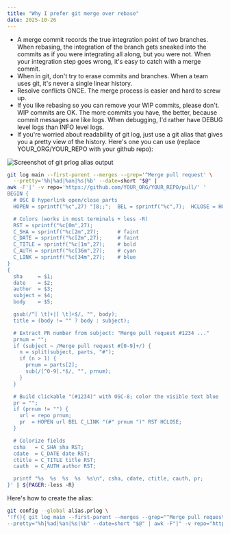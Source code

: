 ```yaml
---
title: "Why I prefer git merge over rebase"
date: 2025-10-26
---
```


- A merge commit records the true integration point of two branches. When rebasing, the integration of the branch gets sneaked into the commits as if you were integrating all along, but you were not. When your integration step goes wrong, it's easy to catch with a merge commit.
- When in git, don't try to erase commits and branches. When a team uses git, it's never a single linear history.
- Resolve conflicts ONCE. The merge process is easier and hard to screw up.
- If you like rebasing so you can remove your WIP commits, please don't. WIP commits are OK. The more commits you have, the better, because commit messages are like logs. When debugging, I'd rather have DEBUG level logs than INFO level logs.
- If you're worried about readability of git log, just use a git alias that gives you a pretty view of the history. Here's one you can use (replace YOUR_ORG/YOUR_REPO with your github repo):

<img src="/images/gitprlog.png" alt="Screenshot of git prlog alias output" loading="lazy">

```bash
git log main --first-parent --merges --grep='^Merge pull request' \
  --pretty='%h|%ad|%an|%s|%b' --date=short "$@" |
awk -F'|' -v repo='https://github.com/YOUR_ORG/YOUR_REPO/pull/' '
BEGIN {
  # OSC 8 hyperlink open/close parts
  HOPEN = sprintf("%c",27) "]8;;";  BEL = sprintf("%c",7);  HCLOSE = HOPEN BEL;

  # Colors (works in most terminals + less -R)
  RST = sprintf("%c[0m",27);
  C_SHA = sprintf("%c[2m",27);      # faint
  C_DATE = sprintf("%c[2m",27);     # faint
  C_TITLE = sprintf("%c[1m",27);    # bold
  C_AUTH = sprintf("%c[36m",27);    # cyan
  C_LINK = sprintf("%c[34m",27);    # blue
}
{
  sha     = $1;
  date    = $2;
  author  = $3;
  subject = $4;
  body    = $5;

  gsub(/^[ \t]+|[ \t]+$/, "", body);
  title = (body != "" ? body : subject);

  # Extract PR number from subject: "Merge pull request #1234 ..."
  prnum = "";
  if (subject ~ /Merge pull request #[0-9]+/) {
    n = split(subject, parts, "#");
    if (n > 1) {
      prnum = parts[2];
      sub(/[^0-9].*$/, "", prnum);
    }
  }

  # Build clickable "(#1234)" with OSC-8; color the visible text blue
  pr = "";
  if (prnum != "") {
    url = repo prnum;
    pr  = HOPEN url BEL C_LINK "(#" prnum ")" RST HCLOSE;
  }

  # Colorize fields
  csha   = C_SHA sha RST;
  cdate  = C_DATE date RST;
  ctitle = C_TITLE title RST;
  cauth  = C_AUTH author RST;

  printf "%s  %s  %s  %s  %s\n", csha, cdate, ctitle, cauth, pr;
}' | ${PAGER:-less -R}

```

Here's how to create the alias:

```bash
git config --global alias.prlog \
'!f(){ git log main --first-parent --merges --grep="^Merge pull request" \
--pretty="%h|%ad|%an|%s|%b" --date=short "$@" | awk -F"|" -v repo="https://github.com/YOUR_ORG/YOUR_REPO/pull/" '"'"'BEGIN{HOPEN=sprintf("%c",27)"]8;;";BEL=sprintf("%c",7);HCLOSE=HOPEN BEL;RST=sprintf("%c[0m",27);C_SHA=sprintf("%c[2m",27);C_DATE=sprintf("%c[2m",27);C_TITLE=sprintf("%c[1m",27);C_AUTH=sprintf("%c[33m",27);C_LINK=sprintf("%c[34m",27);} {sha=$1;date=$2;author=$3;subject=$4;body=$5;gsub(/^[ \t]+|[ \t]+$/,"",body);title=(body!=""?body:subject);prnum="";if(subject~/Merge pull request #[0-9]+/){n=split(subject,parts,"#");if(n>1){prnum=parts[2];sub(/[^0-9].*$/,"",prnum);}}pr="";if(prnum!=""){url=repo prnum;pr=HOPEN url BEL C_LINK"(#"prnum")"RST HCLOSE;}csha=C_SHA sha RST;cdate=C_DATE date RST;ctitle=C_TITLE title RST;cauth=C_AUTH author RST;printf "%s  %s  %s  %s  %s\n",csha,cdate,ctitle,cauth,pr;}'"'"' | ${PAGER:-less -R}; }; f'

```
